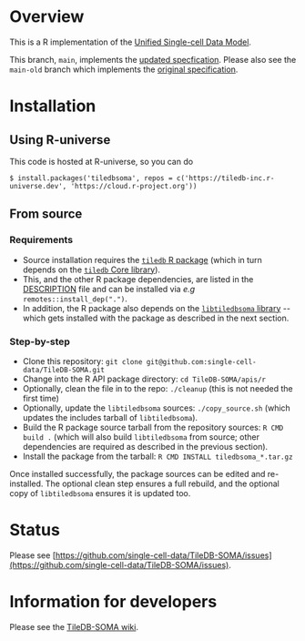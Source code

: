 # Overview

This is a R implementation of the [Unified Single-cell Data Model](https://github.com/single-cell-data/SOMA).

This branch, `main`, implements the [updated specfication](https://github.com/single-cell-data/SOMA/blob/main/abstract_specification.md).  Please also see the `main-old` branch which implements the [original specification](https://github.com/single-cell-data/TileDB-SOMA/blob/main-old/spec/specification.md).

# Installation

## Using R-universe

This code is hosted at R-universe, so you can do

```shell
$ install.packages('tiledbsoma', repos = c('https://tiledb-inc.r-universe.dev', 'https://cloud.r-project.org'))
```

## From source

### Requirements

* Source installation requires the [`tiledb` R package](https://github.com/TileDB-Inc/TileDB-R) (which in turn depends on the [`tiledb` Core library](https://github.com/TileDB-Inc/TileDB)).
* This, and the other R package dependencies, are listed in the [DESCRIPTION](https://github.com/single-cell-data/TileDB-SOMA/blob/main/apis/r/DESCRIPTION) file and can be installed via _e.g_ `remotes::install_dep(".")`.
* In addition, the R package also depends on the [`libtiledbsoma` library](https://github.com/single-cell-data/TileDB-SOMA/tree/main/libtiledbsoma) -- which gets installed with the package as
  described in the next section.

### Step-by-step

* Clone this repository: `git clone git@github.com:single-cell-data/TileDB-SOMA.git`
* Change into the R API package directory: `cd TileDB-SOMA/apis/r`
* Optionally, clean the file in to the repo: `./cleanup` (this is not needed the first time)
* Optionally, update the `libtiledbsoma` sources: `./copy_source.sh` (which updates the includes tarball of `libtiledbsoma`).
* Build the R package source tarball from the repository sources: `R CMD build .` (which will also build `libtiledbsoma` from source; other dependencies are required as described in the previous section).
* Install the package from the tarball: `R CMD INSTALL tiledbsoma_*.tar.gz`

Once installed successfully, the package sources can be edited and re-installed.
The optional clean step ensures a full rebuild, and the optional copy of `libtiledbsoma` ensures it is updated too.

# Status

Please see [https://github.com/single-cell-data/TileDB-SOMA/issues](https://github.com/single-cell-data/TileDB-SOMA/issues).

# Information for developers

Please see the [TileDB-SOMA wiki](https://github.com/single-cell-data/TileDB-SOMA/wiki).
